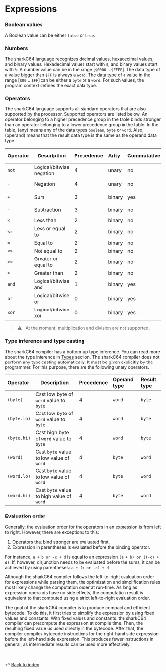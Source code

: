 # Expressions

### Boolean values
A Boolean value can be either `false` or `true`.


### Numbers
The sharkC64 language recognizes decimal values, hexadecimal values, and binary values.
Hexadecimal values start with `$`, and binary values start with `%`.
A number value can be in the range [`$0000` .. `$FFFF`]. 
The data type of a value bigger than `$FF` is always a `word`.
The data type of a value in the range [`$00` .. `$FF`] can be either a `byte` or a `word`.
For such values, the program context defines the exact data type.


### Operators
The sharkC64 language supports all standard operators that are also supported by the processor.
Supported operators are listed below. 
An operator belonging to a higher precedence group in the table binds 
stronger than an operator belonging to a lower precedence group in the table.
In the table, (any) means any of the data types `boolean`, `byte` or `word`.
Also, (operand) means that the result data type is the same as the operand data type. 
  

| Operator | Description              | Precedence | Arity   | Commutative | Operand type    | Result type |
|:---------|--------------------------|:-----------|:--------|-------------|:----------------|:------------|
| `not`    | Logical/bitwise negation | 4          | unary   | no          | (any)           | (operand)   |
| `-`      | Negation                 | 4          | unary   | no          | `byte`, `word`  | (operand)   |
| `+`      | Sum                      | 3          | binary  | yes         | `byte`, `word`  | (operand)   |
| `-`      | Subtraction              | 3          | binary  | no          | `byte`, `word`  | (operand)   |
| `<`      | Less than                | 2          | binary  | no          | (any)           | `boolean`   |
| `<=`     | Less or equal to         | 2          | binary  | no          | (any)           | `boolean`   |
| `=`      | Equal to                 | 2          | binary  | no          | (any)           | `boolean`   |
| `<>`     | Not equal to             | 2          | binary  | no          | (any)           | `boolean`   |
| `>=`     | Greater or equal to      | 2          | binary  | no          | (any)           | `boolean`   |
| `>`      | Greater than             | 2          | binary  | no          | (any)           | `boolean`   |
| `and`    | Logical/bitwise and      | 1          | binary  | yes         | (any)           | (operand)   |
| `or`     | Logical/bitwise or       | 0          | binary  | yes         | (any)           | (operand)   |
| `xor`    | Logical/bitwise xor      | 0          | binary  | yes         | (any)           | (operand)   |

> :warning: &nbsp; At the moment, multiplication and division are not supported.
> 


### Type inference and type casting
The sharkC64 compiler has a bottom-up type inference.
You can read more about the type inference in [Types](types.md) section.
The sharkC64 compiler does not perform any type casting automatically. It must be given 
explicitly by the programmer. For this purpose, there are the following unary operators.


| Operator    | Description                               | Precedence | Operand type | Result type |
|:------------|-------------------------------------------|:-----------|:-------------|:------------|
| `(byte)`    | Cast low byte of `word` value to `byte`   | 4          | `word`       | `byte`      |
| `(byte.lo)` | Cast low byte of `word` value to `byte`   | 4          | `word`       | `byte`      |
| `(byte.hi)` | Cast high byte of `word` value to `byte`  | 4          | `word`       | `byte`      |
| `(word)`    | Cast `byte` value to low value of `word`  | 4          | `byte`       | `word`      |
| `(word.lo)` | Cast `byte` value to low value of `word`  | 4          | `byte`       | `word`      |
| `(word.hi)` | Cast `byte` value to high value of `word` | 4          | `byte`       | `word`      |


### Evaluation order
Generally, the evaluation order for the operators in an expression is from left to right.
However, there are exceptions to this:
1. Operators that bind stronger are evaluated first.
2. Expression in parentheses is evaluated before the binding operator.

For instance,
`a + b or -c + d`
is equal to an expression
`(a + b) or ((-c) + d)`.
If, however, disjunction needs to be evaluated before the sums,
it can be achieved by using parentheses:
`a + (b or -c) + d`

Although the sharkC64 compiler follows the left-to-right evaluation order for expressions while parsing them,
the optimization and simplification rules most likely change the computation order at run-time.
As long as expression operands have no side effects, the computation result is equivalent to
that computed using a strict left-to-right evaluation order.

The goal of the sharkC64 compiler is to produce compact and efficient bytecode.
To do this, it first tries to simplify the expression by using fixed values and constants.
With fixed values and constants, the sharkC64 compiler can precompute the expression at 
compile time. Then, the resulting fixed value us used directly in the bytecode.
After that, the compiler compiles bytecode instructions for the right-hand side expression 
before the left-hand side expression. This produces fewer instructions in general, 
as intermediate results can be used more effectively.


<br /><br />
:leftwards_arrow_with_hook: [Back to index](../../index.md)